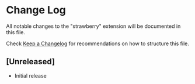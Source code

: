 # Change Log

All notable changes to the "strawberry" extension will be documented in this file.

Check [Keep a Changelog](http://keepachangelog.com/) for recommendations on how to structure this file.

## [Unreleased]

- Initial release
